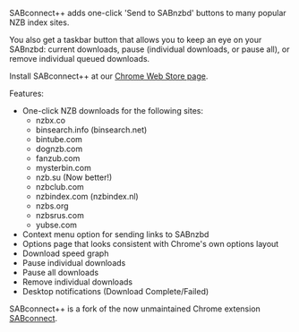 SABconnect++ adds one-click 'Send to SABnzbd' buttons to many popular NZB index sites.

You also get a taskbar button that allows you to keep an eye on your SABnzbd: current downloads, pause (individual downloads, or pause all), or remove individual queued downloads.

Install SABconnect++ at our [Chrome Web Store page](https://chrome.google.com/webstore/detail/okphadhbbjadcifjplhifajfacbkkbod).

Features:

  * One-click NZB downloads for the following sites:
    * nzbx.co
    * binsearch.info (binsearch.net)
    * bintube.com
    * dognzb.com
    * fanzub.com
    * mysterbin.com
    * nzb.su (Now better!)
    * nzbclub.com
    * nzbindex.com (nzbindex.nl)
    * nzbs.org
    * nzbsrus.com
    * yubse.com
  * Context menu option for sending links to SABnzbd
  * Options page that looks consistent with Chrome's own options layout
  * Download speed graph
  * Pause individual downloads
  * Pause all downloads
  * Remove individual downloads
  * Desktop notifications (Download Complete/Failed)

SABconnect++ is a fork of the now unmaintained Chrome extension [SABconnect](http://code.google.com/p/sabconnect/).
